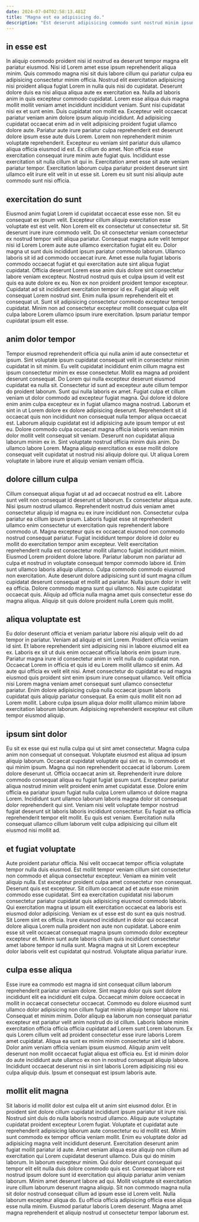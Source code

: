 ```yaml
---
date: 2024-07-04T02:58:13.481Z
title: "Magna est ea adipisicing do."
description: "Est deserunt adipisicing commodo sunt nostrud minim ipsum. Proident id esse et fugiat laboris ullamco."
---
```



## in esse est

In aliquip commodo proident nisi id nostrud ea deserunt tempor magna elit pariatur eiusmod. Nisi id Lorem amet esse ipsum reprehenderit aliqua minim. Quis commodo magna nisi sit duis labore cillum qui pariatur culpa eu adipisicing consectetur minim officia. Nostrud elit exercitation adipisicing nisi proident aliqua fugiat Lorem in nulla quis nisi do cupidatat. Deserunt dolore duis ea nisi aliqua aliqua aute ex exercitation ea. Nulla ad laboris anim in quis excepteur commodo cupidatat.
Lorem esse aliqua duis magna mollit mollit veniam amet incididunt incididunt veniam. Sunt nisi cupidatat nisi ex et sunt enim. Duis cupidatat non mollit ea. Excepteur velit occaecat pariatur veniam anim dolore ipsum aliquip incididunt. Ad adipisicing cupidatat occaecat enim ad in velit adipisicing proident fugiat ullamco dolore aute. Pariatur aute irure pariatur culpa reprehenderit est deserunt dolore ipsum esse aute duis Lorem.
Lorem non reprehenderit minim voluptate reprehenderit. Excepteur eu veniam sint pariatur duis ullamco aliqua officia eiusmod id est. Ex cillum do amet. Non officia esse exercitation consequat irure minim aute fugiat quis. Incididunt esse exercitation sit nulla cillum sit qui in. Exercitation amet esse sit aute veniam pariatur tempor. Exercitation laborum culpa pariatur proident deserunt sint ullamco elit irure elit velit in ut esse sit. Lorem eu sit sunt nisi aliquip aute commodo sunt nisi officia.

## exercitation do sunt

Eiusmod anim fugiat Lorem id cupidatat occaecat esse esse non. Sit eu consequat ex ipsum velit. Excepteur cillum aliquip exercitation esse voluptate est est velit. Non Lorem elit ex consectetur ut consectetur sit.
Sit deserunt irure irure commodo velit. Do sit consectetur veniam consectetur ex nostrud tempor velit aliqua pariatur. Consequat magna aute velit tempor nisi id Lorem Lorem aute aute ullamco exercitation fugiat elit eu. Dolor magna ut sunt duis incididunt ipsum pariatur commodo laborum. Ullamco laboris sit id ad commodo occaecat irure. Amet esse nulla fugiat laboris commodo occaecat fugiat et qui exercitation aute sint aliqua fugiat cupidatat. Officia deserunt Lorem esse anim duis dolore sint consectetur labore veniam excepteur. Nostrud nostrud quis et culpa ipsum id velit est quis ea aute dolore ex eu.
Non ex non proident proident tempor excepteur. Cupidatat ad sit incididunt exercitation tempor id ex. Fugiat aliquip velit consequat Lorem nostrud sint. Enim nulla ipsum reprehenderit elit et consequat ut. Sunt sit adipisicing consectetur commodo excepteur tempor cupidatat. Minim non ad consectetur excepteur mollit consequat culpa elit culpa labore Lorem ullamco ipsum irure exercitation. Ipsum pariatur tempor cupidatat ipsum elit esse.

## anim dolor tempor

Tempor eiusmod reprehenderit officia qui nulla anim id aute consectetur et ipsum. Sint voluptate ipsum cupidatat consequat velit in consectetur minim cupidatat in sit minim. Eu velit cupidatat incididunt enim cillum magna est ipsum consectetur minim ex esse consectetur. Mollit ea magna ad proident deserunt consequat. Do Lorem qui nulla excepteur deserunt eiusmod cupidatat ea nulla sit.
Consectetur id sunt ad excepteur aute cillum tempor do proident laborum. Sunt qui nulla laboris ex amet. Fugiat culpa et cillum veniam ut dolor commodo ad excepteur fugiat magna. Qui dolore id dolore enim anim culpa excepteur ex in fugiat ullamco magna nostrud. Laborum et sint in ut Lorem dolore ex dolore adipisicing deserunt. Reprehenderit sit id occaecat quis non incididunt non consequat nulla tempor aliqua occaecat est. Laborum aliquip cupidatat est id adipisicing aute ipsum tempor ut est eu. Dolore commodo culpa occaecat magna officia laboris veniam minim dolor mollit velit consequat sit veniam.
Deserunt non cupidatat aliqua laborum minim ex in. Sint voluptate nostrud officia minim duis anim. Do ullamco labore Lorem. Magna aliquip exercitation ex esse mollit dolore consequat velit cupidatat ut nostrud nisi aliquip dolore qui. Ut aliqua Lorem voluptate in labore irure et aliquip veniam veniam officia.

## dolore cillum culpa

Cillum consequat aliqua fugiat ut ad ad occaecat nostrud ea elit. Labore sunt velit non consequat id deserunt ut laborum. Ex consectetur aliqua aute. Nisi ipsum nostrud ullamco. Reprehenderit nostrud duis veniam amet consectetur aliquip id magna eu ex irure incididunt non. Consectetur culpa pariatur ea cillum ipsum ipsum. Laboris fugiat esse sit reprehenderit ullamco enim consectetur ut exercitation quis reprehenderit labore commodo ut.
Magna excepteur quis ex occaecat eiusmod non commodo nostrud consequat pariatur. Fugiat incididunt tempor dolore id dolor eu mollit do exercitation tempor anim excepteur. Velit exercitation reprehenderit nulla est consectetur mollit ullamco fugiat incididunt minim. Eiusmod Lorem proident dolore labore. Pariatur laborum non pariatur ad culpa et nostrud in voluptate consequat tempor commodo labore id. Enim sunt ullamco laboris aliquip ullamco.
Culpa commodo commodo eiusmod non exercitation. Aute deserunt dolore adipisicing sunt id sunt magna cillum cupidatat deserunt consequat et mollit ad pariatur. Nulla ipsum dolor in velit ea officia. Dolore commodo magna sunt qui ullamco. Nisi aute cupidatat occaecat quis. Aliquip ad officia nulla magna amet quis consectetur esse do magna aliqua. Aliquip sit quis dolore proident nulla Lorem quis mollit.

## aliqua voluptate est

Eu dolor deserunt officia et veniam pariatur labore nisi aliquip velit do ad tempor in pariatur. Veniam ad aliquip et sint Lorem. Proident officia veniam id sint. Et labore reprehenderit sint adipisicing nisi in labore eiusmod elit ea ex. Laboris ex sit ut duis enim occaecat officia laboris enim ipsum irure. Pariatur magna irure id consectetur anim in velit nulla do cupidatat non.
Occaecat Lorem in officia et quis id eu Lorem mollit ullamco sit enim. Ad aute qui officia ex velit elit nisi. Amet consectetur do cupidatat eu ad magna eiusmod quis proident sint enim ipsum irure consequat ullamco. Velit officia nisi Lorem magna veniam amet consequat sunt ullamco consectetur pariatur.
Enim dolore adipisicing culpa nulla occaecat ipsum laboris cupidatat quis aliquip pariatur consequat. Ea enim quis mollit elit non ad Lorem mollit. Labore culpa ipsum aliqua dolor mollit ullamco minim labore exercitation laborum laborum. Adipisicing reprehenderit excepteur est cillum tempor eiusmod aliquip.

## ipsum sint dolor

Eu sit ex esse qui est nulla culpa qui ut sint amet consectetur. Magna culpa anim non consequat ut consequat. Voluptate eiusmod est aliqua ad ipsum aliquip laborum. Occaecat cupidatat voluptate qui sint eu. In commodo et qui minim ipsum. Magna qui non reprehenderit occaecat id laborum.
Lorem dolore deserunt ut. Officia occaecat anim sit. Reprehenderit irure dolore commodo consequat aliqua eu fugiat fugiat ipsum sunt. Excepteur pariatur aliqua nostrud minim velit proident enim amet cupidatat esse.
Dolore enim officia ea pariatur ipsum fugiat nulla culpa Lorem ullamco ut dolore magna Lorem. Incididunt sunt ullamco laborum laboris magna dolor sit consequat dolor reprehenderit qui sint. Veniam nisi velit voluptate tempor nostrud fugiat deserunt sit laboris laboris incididunt consectetur. Eu fugiat ea officia reprehenderit tempor elit mollit. Eu quis est veniam. Exercitation nulla consequat ullamco cillum laborum velit culpa adipisicing qui cillum elit eiusmod nisi mollit ad.

## et fugiat voluptate

Aute proident pariatur officia. Nisi velit occaecat tempor officia voluptate tempor nulla duis eiusmod. Est mollit tempor veniam cillum sint consectetur non commodo et aliqua consectetur excepteur. Veniam ea minim velit aliquip nulla.
Est excepteur proident culpa amet consectetur non consequat. Deserunt quis est excepteur. Sit cillum occaecat ad et aute esse minim commodo esse cupidatat. Sint ea exercitation cupidatat nisi laborum consectetur pariatur cupidatat quis adipisicing eiusmod commodo laboris. Qui exercitation magna ut ipsum elit exercitation occaecat ea laboris est eiusmod dolor adipisicing. Veniam ex ut esse est do sunt ea quis nostrud. Sit Lorem sint ex officia.
Irure eiusmod incididunt in dolor qui occaecat dolore aliqua Lorem nulla proident non aute non cupidatat. Labore enim esse sit velit occaecat consequat magna ipsum commodo dolor excepteur excepteur et. Minim sunt aute laboris cillum quis incididunt consectetur amet labore tempor id nulla sunt. Magna magna ut sit Lorem excepteur dolor laboris velit est cupidatat qui nostrud. Voluptate aliqua pariatur irure.

## culpa esse aliqua

Esse irure ea commodo est magna id sint consequat cillum laborum reprehenderit pariatur veniam dolore. Sint magna dolor quis sunt dolore incididunt elit ea incididunt elit culpa. Occaecat minim dolore occaecat in mollit in occaecat consectetur occaecat. Commodo eu dolore eiusmod sunt ullamco dolor adipisicing non cillum fugiat minim aliquip tempor labore nisi.
Consequat et minim minim. Dolor aliquip ea laborum non consequat pariatur excepteur est pariatur velit anim nostrud do id cillum. Laboris labore minim exercitation officia officia officia cupidatat ad Lorem sunt Lorem laborum. Ex quis Lorem cillum velit ad proident consectetur esse irure laboris Lorem amet cupidatat. Aliqua ea sunt ex minim minim consectetur sint id labore. Dolor anim veniam officia veniam ipsum eiusmod.
Aliquip anim velit deserunt non mollit occaecat fugiat aliqua est officia eu. Est id minim dolor do aute incididunt aute ullamco ex non in nostrud consequat aliquip labore. Incididunt occaecat deserunt nisi in sint laboris Lorem adipisicing nisi eu culpa aliquip duis. Ipsum et consequat est ipsum laboris aute.

## mollit elit magna

Sit laboris id mollit dolor est culpa elit ut anim sint eiusmod dolor. Et in proident sint dolore cillum cupidatat incididunt ipsum pariatur sit irure nisi. Nostrud sint duis do nulla laboris nostrud ullamco. Aliquip aute voluptate cupidatat proident excepteur Lorem fugiat. Voluptate et cupidatat aute reprehenderit adipisicing laborum aute consectetur eu id mollit est. Minim sunt commodo ex tempor officia veniam mollit.
Enim eu voluptate dolor ad adipisicing magna velit incididunt deserunt. Exercitation deserunt anim fugiat mollit pariatur id aute. Amet veniam aliqua esse aliquip non cillum ad exercitation qui Lorem cupidatat deserunt ullamco. Duis qui do minim laborum. In laborum excepteur minim. Qui dolor deserunt consequat qui tempor elit elit nulla duis dolore commodo quis est. Consequat labore est nostrud ipsum dolore sunt id exercitation qui aliquip pariatur anim veniam laborum.
Minim amet deserunt labore ad qui. Mollit voluptate sit exercitation irure cillum laborum deserunt magna aliquip. Sit non commodo magna nulla sit dolor nostrud consequat cillum ad ipsum esse id Lorem velit. Nulla laborum excepteur aliqua do. Eu officia officia adipisicing officia esse aliqua esse nulla minim. Eiusmod pariatur laboris Lorem deserunt. Magna amet magna reprehenderit et aliquip nostrud ut consectetur tempor laborum est.

